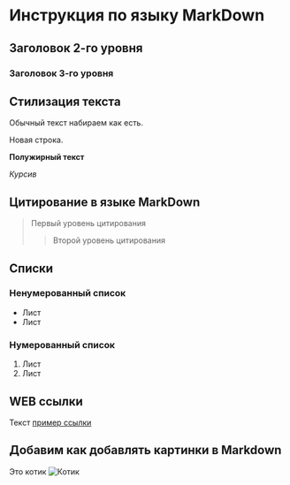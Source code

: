 # Инструкция по языку MarkDown

## Заголовок 2-го уровня

### Заголовок 3-го уровня

## Стилизация текста
Обычный текст набираем как есть.

Новая строка.

**Полужирный текст**

*Курсив*

## Цитирование в языке MarkDown
> Первый уровень цитирования
>> Второй уровень цитирования

## Списки
### Ненумерованный список
* Лист
* Лист

### Нумерованный список
1. Лист
2. Лист

## WEB ссылки
Текст [пример ссылки](http://example.com "Всплывающая подсказка")

## Добавим как добавлять картинки в Markdown
Это котик
![Котик](kitty.jpg)